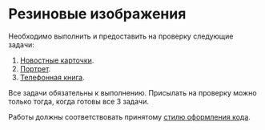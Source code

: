 # Резиновые изображения

Необходимо выполнить и предоставить на проверку следующие задачи:

1. [Новостные карточки](./news/).
2. [Портрет](./portrait/).
3. [Телефонная книга](./phone-book/).

Все задачи обязательны к выполнению. Присылать на проверку можно только тогда, когда готовы все 3 задачи.

Работы должны соответствовать принятому [стилю оформления кода](https://github.com/netology-code/codestyle/tree/master/css).
